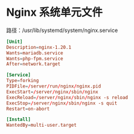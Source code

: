 # Nginx 系统单元文件

路径：/usr/lib/systemd/system/nginx.service

```conf
[Unit]
Description=nginx-1.20.1
Wants=mariadb.service
Wants=php-fpm.service
After=network.target

[Service]
Type=forking
PIDFile=/server/run/nginx/nginx.pid
ExecStart=/server/nginx/sbin/nginx
ExecReload=/server/nginx/sbin/nginx -s reload
ExecStop=/server/nginx/sbin/nginx -s quit
Restart=on-abort

[Install]
WantedBy=multi-user.target
```
